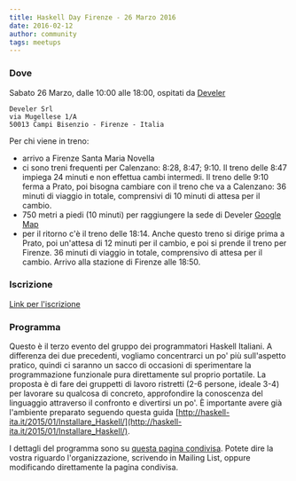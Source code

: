```yaml
---
title: Haskell Day Firenze - 26 Marzo 2016
date: 2016-02-12
author: community
tags: meetups
---
```


### Dove

Sabato 26 Marzo, dalle 10:00 alle 18:00, ospitati da [Develer](https://www.develer.com/)

    Develer Srl
    via Mugellese 1/A
    50013 Campi Bisenzio - Firenze - Italia

Per chi viene in treno:

* arrivo a Firenze Santa Maria Novella
* ci sono treni frequenti per Calenzano: 8:28, 8:47; 9:10. Il treno delle 8:47 impiega 24 minuti e non effettua cambi intermedi. Il treno delle 9:10 ferma a Prato, poi bisogna cambiare con il treno che va a Calenzano: 36 minuti di viaggio in totale, comprensivi di 10 minuti di attesa per il cambio. 
* 750 metri a piedi (10 minuti) per raggiungere la sede di Develer [Google Map](https://goo.gl/maps/fkUVZQhLsbC2)
* per il ritorno c'è il treno delle 18:14. Anche questo treno si dirige prima a Prato, poi un'attesa di 12 minuti per il cambio, e poi si prende il treno per Firenze. 36 minuti di viaggio in totale, comprensivo di attesa per il cambio. Arrivo alla stazione di Firenze alle 18:50.

### Iscrizione

[Link per l'iscrizione](https://metooo.io/e/haskell-day-firenze)

### Programma

Questo è il terzo evento del gruppo dei programmatori Haskell Italiani. A differenza dei due precedenti, vogliamo concentrarci un po' più sull'aspetto pratico, quindi ci saranno un sacco di occasioni di sperimentare la programmazione funzionale pura direttamente sul proprio portatile. La proposta è di fare dei gruppetti di lavoro ristretti (2-6 persone, ideale 3-4) per lavorare su qualcosa di concreto, approfondire la conoscenza del linguaggio attraverso il confronto e divertirsi un po'. È importante avere già l'ambiente preparato seguendo questa guida [http://haskell-ita.it/2015/01/Installare_Haskell/](http://haskell-ita.it/2015/01/Installare_Haskell/).

I dettagli del programma sono su [questa pagina condivisa](https://github.com/Haskell-ITA/www_haskell-ita_it_website/blob/master/drafts/organizzazione_meetup_marzo_2016.md). Potete dire la vostra riguardo l'organizzazione, scrivendo in Mailing List, oppure modificando direttamente la pagina condivisa.

